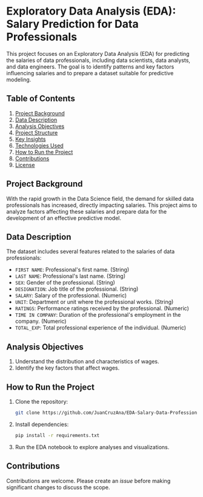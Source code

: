 # Exploratory Data Analysis (EDA): Salary Prediction for Data Professionals

This project focuses on an Exploratory Data Analysis (EDA) for predicting the salaries of data professionals, including data scientists, data analysts, and data engineers. The goal is to identify patterns and key factors influencing salaries and to prepare a dataset suitable for predictive modeling.

## Table of Contents
1. [Project Background](#project-background)
2. [Data Description](#data-description)
3. [Analysis Objectives](#analysis-objectives)
4. [Project Structure](#project-structure)
5. [Key Insights](#key-insights)
6. [Technologies Used](#technologies-used)
7. [How to Run the Project](#how-to-run-the-project)
8. [Contributions](#contributions)
9. [License](#license)

## Project Background
With the rapid growth in the Data Science field, the demand for skilled data professionals has increased, directly impacting salaries. This project aims to analyze factors affecting these salaries and prepare data for the development of an effective predictive model.


## Data Description
The dataset includes several features related to the salaries of data professionals:
- `FIRST NAME`: Professional's first name. (String)
- `LAST NAME`: Professional's last name. (String)
- `SEX`: Gender of the professional. (String)
- `DESIGNATION`: Job title of the professional. (String)
- `SALARY`: Salary of the professional. (Numeric)
- `UNIT`: Department or unit where the professional works. (String)
- `RATINGS`: Performance ratings received by the professional. (Numeric)
- `TIME IN COMPANY`: Duration of the professional's employment in the company. (Numeric)
- `TOTAL_EXP`: Total professional experience of the individual. (Numeric)

## Analysis Objectives
1. Understand the distribution and characteristics of wages.
2. Identify the key factors that affect wages.

## How to Run the Project
1. Clone the repository:
    ```bash
    git clone https://github.com/JuanCruzAna/EDA-Salary-Data-Professionals.git
    ```
2. Install dependencies:
    ```bash
    pip install -r requirements.txt
    ```
3. Run the EDA notebook to explore analyses and visualizations.

## Contributions
Contributions are welcome. Please create an *issue* before making significant changes to discuss the scope.
